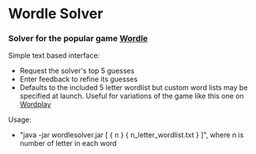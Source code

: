 # Wordle Solver
### Solver for the popular game [Wordle](https://www.nytimes.com/games/wordle/index.html)

Simple text based interface:
- Request the solver's top 5 guesses
- Enter feedback to refine its guesses
- Defaults to the included 5 letter wordlist but custom word lists may be specified at launch. Useful for variations of the game like this one on [Wordplay](https://wordplay.com/game/6letter)

Usage: 
- "java -jar wordlesolver.jar \[ { n } { n_letter_wordlist.txt } ]", where n is number of letter in each word
